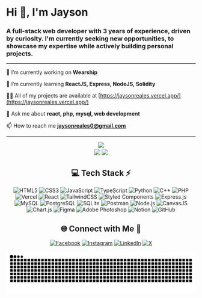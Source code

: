 <h1 align="left">Hi 👋, I'm Jayson</h1>
<h3 align="left">A full-stack web developer with 3 years of experience, driven by curiosity. I'm currently seeking new opportunities, to showcase my expertise while actively building personal projects.</h3>

<hr>

🔭 I’m currently working on **Wearship**

🌱 I’m currently learning **ReactJS, Express, NodeJS, Solidity**

👨‍💻 All of my projects are available at [https://jaysonreales.vercel.app/](https://jaysonreales.vercel.app/)

💬 Ask me about **react, php, mysql, web development**

📫 How to reach me **jaysonreales0@gmail.com**

<hr>

<div align="center">
  <img src="https://github-readme-stats.vercel.app/api?username=kaiseldev-sudo&theme=github_dark&hide_border=true&include_all_commits=true&count_private=true" width="55%" /> </br>
  <img src="https://github-readme-streak-stats.herokuapp.com/?user=kaiseldev-sudo&theme=github-dark-blue&hide_border=true" width="50%" />
  <img src="https://github-readme-stats.vercel.app/api/top-langs/?username=kaiseldev-sudo&theme=github_dark&hide_border=true&include_all_commits=true&count_private=true&layout=compact" width="36%" /> </br>
</div>

<div align="center">
  
## 💻 Tech Stack ⚡

<!-- Languages -->
![HTML5](https://img.shields.io/badge/html5-%23E34F26.svg?style=for-the-badge&logo=html5&logoColor=white) ![CSS3](https://img.shields.io/badge/css3-%231572B6.svg?style=for-the-badge&logo=css3&logoColor=white) ![JavaScript](https://img.shields.io/badge/javascript-%23323330.svg?style=for-the-badge&logo=javascript&logoColor=%23F7DF1E) ![TypeScript](https://img.shields.io/badge/typescript-%23007ACC.svg?style=for-the-badge&logo=typescript&logoColor=white) ![Python](https://img.shields.io/badge/python-3670A0?style=for-the-badge&logo=python&logoColor=ffdd54) ![C++](https://img.shields.io/badge/C++-00599C?style=for-the-badge&logo=c%2B%2B&logoColor=white) ![PHP](https://img.shields.io/badge/PHP-777BB4?style=for-the-badge&logo=php&logoColor=white) ![Vercel](https://img.shields.io/badge/vercel-%23000000.svg?style=for-the-badge&logo=vercel&logoColor=white) ![React](https://img.shields.io/badge/react-%2320232a.svg?style=for-the-badge&logo=react&logoColor=%2361DAFB) ![TailwindCSS](https://img.shields.io/badge/tailwindcss-%2338B2AC.svg?style=for-the-badge&logo=tailwind-css&logoColor=white) ![Styled Components](https://img.shields.io/badge/styled--components-DB7093?style=for-the-badge&logo=styled-components&logoColor=white) ![Express.js](https://img.shields.io/badge/express.js-404D59?style=for-the-badge&logo=express&logoColor=white) ![MySQL](https://img.shields.io/badge/MySQL-4479A1?style=for-the-badge&logo=mysql&logoColor=white) ![PostgreSQL](https://img.shields.io/badge/PostgreSQL-316192?style=for-the-badge&logo=postgresql&logoColor=white) ![SQLite](https://img.shields.io/badge/SQLite-003B57?style=for-the-badge&logo=sqlite&logoColor=white) ![Postman](https://img.shields.io/badge/Postman-FF6C37?style=for-the-badge&logo=postman&logoColor=white) ![Node.js](https://img.shields.io/badge/Node.js-339933?style=for-the-badge&logo=nodedotjs&logoColor=white) ![CanvasJS](https://img.shields.io/badge/CanvasJS-007ACC?style=for-the-badge&logo=canvas&logoColor=white) ![Chart.js](https://img.shields.io/badge/Chart.js-FF6384?style=for-the-badge&logo=chartdotjs&logoColor=white) ![Figma](https://img.shields.io/badge/Figma-F24E1E?style=for-the-badge&logo=figma&logoColor=white) ![Adobe Photoshop](https://img.shields.io/badge/Photoshop-31A8FF?style=for-the-badge&logo=adobephotoshop&logoColor=white) ![Notion](https://img.shields.io/badge/Notion-%23000000.svg?style=for-the-badge&logo=notion&logoColor=white) ![GitHub](https://img.shields.io/badge/github-%23121011.svg?style=for-the-badge&logo=github&logoColor=white)

</div>

<div align="center">

## 🌐 Connect with Me 🍬
[![Facebook](https://img.shields.io/badge/Facebook-%231877F2.svg?logo=Facebook&logoColor=white)](https://facebook.com/jaysonreales18) [![Instagram](https://img.shields.io/badge/Instagram-%23E4405F.svg?logo=Instagram&logoColor=white)](https://instagram.com/technologyhell) [![LinkedIn](https://img.shields.io/badge/LinkedIn-%230077B5.svg?logo=linkedin&logoColor=white)](https://linkedin.com/in/jayson-reales) [![X](https://img.shields.io/badge/X-black.svg?logo=X&logoColor=white)](https://x.com/jaysonreales17)

</div>
<div align="center">

![Snake animation](https://github.com/kaiseldev-sudo/kaiseldev-sudo/blob/output/github-contribution-grid-snake.svg)

</div>
